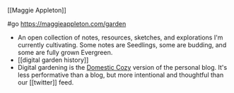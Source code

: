 [[Maggie Appleton]]

#go https://maggieappleton.com/garden

- An open collection of notes, resources, sketches, and explorations I'm currently cultivating. Some notes are Seedlings, some are budding, and some are fully grown Evergreen.
- [[digital garden history]]
- Digital gardening is the [Domestic Cozy](https://www.ribbonfarm.com/series/domestic-cozy/) version of the personal blog. It's less performative than a blog, but more intentional and thoughtful than our [[twitter]] feed.